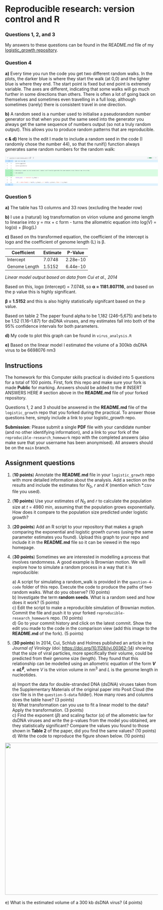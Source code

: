 # Reproducible research: version control and R

### Questions 1, 2, and 3

My answers to these questions can be found in the README.md file of my [logistic_growth repository](https://github.com/poetictable56/logistic_growth/tree/main).

### Question 4 
**a)** Every time you run the code you get two different random walks. In the plots, the darker blue is where they start the walk (at 0,0) and the lighter blue is where they end. The start point is fixed but end point is extremely variable. The axes are different, indicating that some walks will go much further in some directions than others. There is often a lot of going back on themselves and sometimes even travelling in a full loop, although sometimes (rarely) there is consistent travel in one direction.
  
**b)** A random seed is a number used to initialise a pseudorandom number generator so that when you put the same seed into the generator you always get the same sequence of numbers output (so not a truly random output). This allows you to produce random patterns that are reproducible.

**c & d)** Here is the edit I made to include a random seed in the code (I randomly chose the number 44), so that the runif() function always generates same random numbers for the random walk:

![Comparison View](my-homework-files/Q4_Commit_Zoomed.png)

### Question 5

**a)** The table has 13 columns and 33 rows (excluding the header row)

**b)** I use a (natural) log transformation on virion volume and genome length to linearise into y = mx  + c form - turns the allometric equation into log(V) = log(α) + βlog(L)

**c)** Based on ths transformed equation, the coefficient of the intercept is logα and the coefficient of genome length (L) is β.

| Coefficient    | Estimate | P-Value   |
| -------------- | -------- | --------- |
| Intercept      | 7.0748   | 2.28e-10  |
| Genome Length  | 1.5152   | 6.44e-10  |

*Linear model output based on data from Cui et al., 2014*

Based on this, logα (intercept) = 7.0748, so **α = 1181.807116**, and based on the p value this is highly significant.

**β = 1.5152** and this is also highly statistically signifcant based on the p value.

Based on table 2 The paper found alpha to be 1,182 (246–5,675) and beta to be 1.52 (1.16–1.87) for dsDNA viruses, and my estimates fall into both of the 95% confidence intervals for both parameters.

**d)** My code to plot this graph can be found in `virus_analysis.R`

**e)** Based on the linear model I estimated the volume of a 300kb dsDNA virus to be 6698076 nm3




## Instructions

The homework for this Computer skills practical is divided into 5 questions for a total of 100 points. First, fork this repo and make sure your fork is made **Public** for marking. Answers should be added to the # INSERT ANSWERS HERE # section above in the **README.md** file of your forked repository.

Questions 1, 2 and 3 should be answered in the **README.md** file of the `logistic_growth` repo that you forked during the practical. To answer those questions here, simply include a link to your logistic_growth repo.

**Submission**: Please submit a single **PDF** file with your candidate number (and no other identifying information), and a link to your fork of the `reproducible-research_homework` repo with the completed answers (also make sure that your username has been anonymised). All answers should be on the `main` branch.

## Assignment questions 

1) (**10 points**) Annotate the **README.md** file in your `logistic_growth` repo with more detailed information about the analysis. Add a section on the results and include the estimates for $N_0$, $r$ and $K$ (mention which *.csv file you used).

2) (**10 points**) Use your estimates of $N_0$ and $r$ to calculate the population size at $t$ = 4980 min, assuming that the population grows exponentially. How does it compare to the population size predicted under logistic growth? 

3) (**20 points**) Add an R script to your repository that makes a graph comparing the exponential and logistic growth curves (using the same parameter estimates you found). Upload this graph to your repo and include it in the **README.md** file so it can be viewed in the repo homepage.

4) (**30 points**) Sometimes we are interested in modelling a process that involves randomness. A good example is Brownian motion. We will explore how to simulate a random process in a way that it is reproducible:

   a) A script for simulating a random_walk is provided in the `question-4-code` folder of this repo. Execute the code to produce the paths of two random walks. What do you observe? (10 points) \
   b) Investigate the term **random seeds**. What is a random seed and how does it work? (5 points) \
   c) Edit the script to make a reproducible simulation of Brownian motion. Commit the file and push it to your forked `reproducible-research_homework` repo. (10 points) \
   d) Go to your commit history and click on the latest commit. Show the edit you made to the code in the comparison view (add this image to the **README.md** of the fork). (5 points) 

5) (**30 points**) In 2014, Cui, Schlub and Holmes published an article in the *Journal of Virology* (doi: https://doi.org/10.1128/jvi.00362-14) showing that the size of viral particles, more specifically their volume, could be predicted from their genome size (length). They found that this relationship can be modelled using an allometric equation of the form **$`V = \alpha L^{\beta}`$**, where $`V`$ is the virion volume in nm<sup>3</sup> and $`L`$ is the genome length in nucleotides.

   a) Import the data for double-stranded DNA (dsDNA) viruses taken from the Supplementary Materials of the original paper into Posit Cloud (the csv file is in the `question-5-data` folder). How many rows and columns does the table have? (3 points)\
   b) What transformation can you use to fit a linear model to the data? Apply the transformation. (3 points) \
   c) Find the exponent ($\beta$) and scaling factor ($\alpha$) of the allometric law for dsDNA viruses and write the p-values from the model you obtained, are they statistically significant? Compare the values you found to those shown in **Table 2** of the paper, did you find the same values? (10 points) \
   d) Write the code to reproduce the figure shown below. (10 points) 

  <p align="center">
     <img src="https://github.com/josegabrielnb/reproducible-research_homework/blob/main/question-5-data/allometric_scaling.png" width="600" height="500">
  </p>

  e) What is the estimated volume of a 300 kb dsDNA virus? (4 points) 

  

